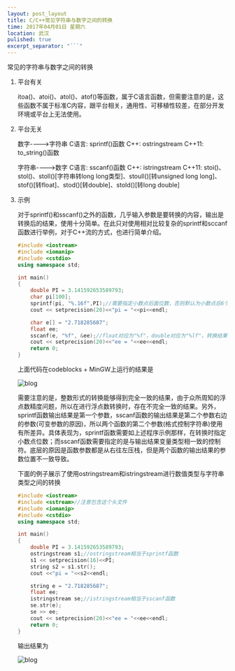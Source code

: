 ```yaml
---
layout: post_layout
title: C/C++常见字符串与数字之间的转换
time: 2017年04月01日 星期六
location: 武汉
pulished: true
excerpt_separator: "```"
---
```

常见的字符串与数字之间的转换

1. 平台有关

   itoa()、atoi()、atol()、atof()等函数，属于C语言函数，但需要注意的是，这些函数不属于标准C内容，跟平台相关，通用性、可移植性较差，在部分开发环境或平台上无法使用。

2. 平台无关

   数字---->字符串   C语言: sprintf()函数    C++: ostringstream    C++11: to_string()函数

   字符串---->数字   C语言: sscanf()函数    C++: istringstream      C++11: stoi()、stol()、stoll()[字符串转long long类型]、stoull()[转unsigned long long]、stof()[转float]、stod()[转double]、stold()[转long double]

3. 示例

   对于sprintf()和sscanf()之外的函数，几乎输入参数是要转换的内容，输出是转换后的结果，使用十分简单。在此只对使用相对比较复杂的sprintf和sccanf函数进行举例，对于C++流的方式，也进行简单介绍。

   ```c++
   #include <iostream>
   #include <iomanip>
   #include <cstdio>
   using namespace std;

   int main()
   {
       double PI = 3.141592653589793;
       char pi[100];
       sprintf(pi, "%.16f",PI);//需要指定小数点后面位数，否则默认为小数点后6个有效数字,转换结果在pi中
       cout << setprecision(20)<<"pi = "<<pi<<endl;

       char e[] = "2.718285687";
       float ee;
       sscanf(e, "%f", &ee);//float对应为"%f"，double对应为"%lf"，转换结果保存在变量ee中
       cout << setprecision(20)<<"ee = "<<ee<<endl;
       return 0;
   }
   ```

   上面代码在codeblocks + MinGW上运行的结果是

   ![blog](https://levphy.github.io/assets/img/blog3.png)

   需要注意的是，整数形式的转换能够得到完全一致的结果，由于众所周知的浮点数精度问题，所以在进行浮点数转换时，存在不完全一致的结果。另外，sprintf函数输出结果是第一个参数，sscanf函数的输出结果是第二个参数右边的参数(可变参数的原因)，所以两个函数的第二个参数(格式控制字符串)使用有所差异。具体表现为，sprintf函数需要如上述程序示例那样，在转换时指定小数点位数；而sscanf函数需要指定的是与输出结果变量类型相一致的控制符。底层的原因是函数参数都是从右往左压栈，但是两个函数的输出结果的参数位置不一致导致。

   下面的例子展示了使用ostringstream和istringstream进行数值类型与字符串类型之间的转换

   ```c++
   #include <iostream>
   #include <sstream>//注意包含这个头文件
   #include <iomanip>
   #include <cstdio>
   using namespace std;

   int main()
   {
       double PI = 3.141592653589793;
       ostringstream s1;//ostringstream相当于sprintf函数
       s1 << setprecision(16)<<PI;
       string s2 = s1.str();
       cout <<"pi = "<<s2<<endl;

       string e = "2.718285687";
       float ee;
       istringstream se;//istringstream相当于sscanf函数
       se.str(e);
       se >> ee;
       cout << setprecision(20)<<"ee = "<<ee<<endl;
       return 0;
   }
   ```

   输出结果为

   ![blog](https://levphy.github.io/assets/img/blog3_2.png)

   ​